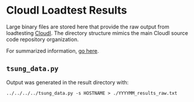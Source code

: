 # CloudI Loadtest Results

Large binary files are stored here that provide the raw output from
loadtesting [CloudI](https://github.com/CloudI/CloudI/tree/develop/src).
The directory structure mimics the main CloudI source code repository
organization.

For summarized information, [go here](http://cloudi.org/faq.html#5_LoadTesting).

## `tsung_data.py`

Output was generated in the result directory with:

    ../../../../tsung_data.py -s HOSTNAME > ./YYYYMM_results_raw.txt

